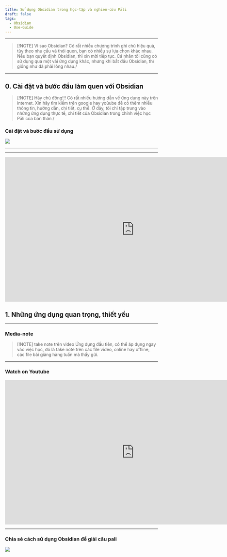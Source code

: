 ```yaml
---
title: Sử dụng Obsidian trong học-tập và nghien-cứu Pāli
draft: false
tags:
  - Obsidian
  - Use-Guide
---
```


---

> [!NOTE] Vì sao Obsidian?
> Có rất nhiều chương trình ghi chú hiệu quả, tùy theo nhu cầu và thói quen, bạn có nhiều sự lựa chọn khác nhau. Nếu bạn quyết định Obsidian, thì xin mời tiếp tục.
> Cá nhân tôi cũng có sử dụng qua một vài ứng dụng khác, nhưng khi bắt đầu Obsidian, thì giống như đã phải lòng nhau./


---
## 0. Cài đặt và bước đầu làm quen với Obsidian


> [!NOTE] Hãy chủ động!!!
> Có rất nhiều hướng dẫn về ứng dụng này trên internet. Xin hãy tìm kiếm trên google hay yoủube để có thêm nhiều thông tin, hướng dẫn, chi tiết, cụ thể.
> Ở đây, tôi chỉ tập trung vào những ứng dụng thực tế, chi tiết của Obsidian trong chính việc học Pāli của bản thân./

### Cài đặt và bước đầu sử dụng
![](https://youtu.be/PA87HvkK1mA)

---
---
<iframe width="849" height="478" src="https://www.youtube.com/embed/xkewuy3R73c" title="Video giới thiệu về chương trinh Obsidian và một số chức năng mà mình hay sử dụng" frameborder="0" allow="accelerometer; autoplay; clipboard-write; encrypted-media; gyroscope; picture-in-picture; web-share" referrerpolicy="strict-origin-when-cross-origin" allowfullscreen></iframe>


## 1. Những ứng dụng quan trọng, thiết yếu
---
### Media-note

> [!NOTE] take note trên video
> Ứng dụng đầu tiên, có thể áp dụng ngay vào việc học, đó là take note trên các file video, online hay offline, các file bài giảng hàng tuần mà thầy gửi.


---
### Watch on Youtube

<iframe width="849" height="478" src="https://www.youtube.com/embed/T903PUhHa1g" title="Sử dụng media note trong Obsidian" frameborder="0" allow="accelerometer; autoplay; clipboard-write; encrypted-media; gyroscope; picture-in-picture; web-share" referrerpolicy="strict-origin-when-cross-origin" allowfullscreen></iframe>

---

### Chia sẻ cách sử dụng Obsidian để giải câu pali
![](https://youtu.be/lyVxqLZnRZE)